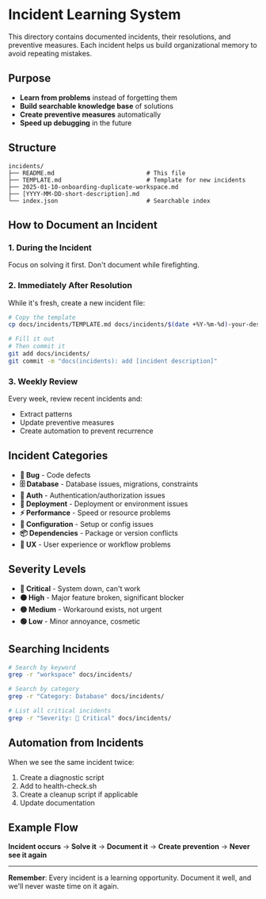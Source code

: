 # Incident Learning System

This directory contains documented incidents, their resolutions, and preventive measures. Each incident helps us build organizational memory to avoid repeating mistakes.

## Purpose

- **Learn from problems** instead of forgetting them
- **Build searchable knowledge base** of solutions
- **Create preventive measures** automatically
- **Speed up debugging** in the future

## Structure

```
incidents/
├── README.md                          # This file
├── TEMPLATE.md                        # Template for new incidents
├── 2025-01-10-onboarding-duplicate-workspace.md
├── [YYYY-MM-DD-short-description].md
└── index.json                         # Searchable index
```

## How to Document an Incident

### 1. During the Incident

Focus on solving it first. Don't document while firefighting.

### 2. Immediately After Resolution

While it's fresh, create a new incident file:

```bash
# Copy the template
cp docs/incidents/TEMPLATE.md docs/incidents/$(date +%Y-%m-%d)-your-description.md

# Fill it out
# Then commit it
git add docs/incidents/
git commit -m "docs(incidents): add [incident description]"
```

### 3. Weekly Review

Every week, review recent incidents and:

- Extract patterns
- Update preventive measures
- Create automation to prevent recurrence

## Incident Categories

- **🐛 Bug** - Code defects
- **🗄️ Database** - Database issues, migrations, constraints
- **🔐 Auth** - Authentication/authorization issues
- **🚀 Deployment** - Deployment or environment issues
- **⚡ Performance** - Speed or resource problems
- **🔧 Configuration** - Setup or config issues
- **📦 Dependencies** - Package or version conflicts
- **🤔 UX** - User experience or workflow problems

## Severity Levels

- **🔴 Critical** - System down, can't work
- **🟠 High** - Major feature broken, significant blocker
- **🟡 Medium** - Workaround exists, not urgent
- **🟢 Low** - Minor annoyance, cosmetic

## Searching Incidents

```bash
# Search by keyword
grep -r "workspace" docs/incidents/

# Search by category
grep -r "Category: Database" docs/incidents/

# List all critical incidents
grep -r "Severity: 🔴 Critical" docs/incidents/
```

## Automation from Incidents

When we see the same incident twice:

1. Create a diagnostic script
2. Add to health-check.sh
3. Create a cleanup script if applicable
4. Update documentation

## Example Flow

**Incident occurs** → **Solve it** → **Document it** → **Create prevention** → **Never see it again**

---

**Remember**: Every incident is a learning opportunity. Document it well, and we'll never waste time on it again.
